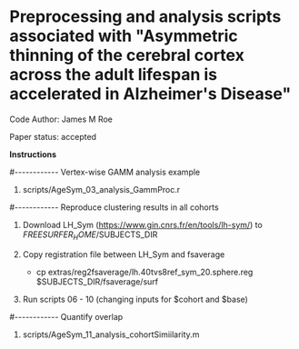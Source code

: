 # Preprocessing and analysis scripts associated with "Asymmetric thinning of the cerebral cortex across the adult lifespan is accelerated in Alzheimer's Disease"
Code Author: James M Roe

Paper status: accepted


**Instructions**

#------------
Vertex-wise GAMM analysis example

1. scripts/AgeSym_03_analysis_GammProc.r


#------------
Reproduce clustering results in all cohorts

1. Download LH_Sym (https://www.gin.cnrs.fr/en/tools/lh-sym/) to $FREESURFER_HOME/$SUBJECTS_DIR

2. Copy registration file between LH_Sym and fsaverage
   - cp extras/reg2fsaverage/lh.40tvs8ref_sym_20.sphere.reg $SUBJECTS_DIR/fsaverage/surf

3. Run scripts 06 - 10 (changing inputs for $cohort and $base)


#------------
Quantify overlap

1. scripts/AgeSym_11_analysis_cohortSimiilarity.m